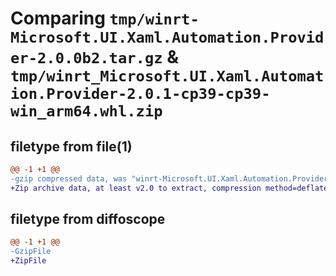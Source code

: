# Comparing `tmp/winrt-Microsoft.UI.Xaml.Automation.Provider-2.0.0b2.tar.gz` & `tmp/winrt_Microsoft.UI.Xaml.Automation.Provider-2.0.1-cp39-cp39-win_arm64.whl.zip`

## filetype from file(1)

```diff
@@ -1 +1 @@
-gzip compressed data, was "winrt-Microsoft.UI.Xaml.Automation.Provider-2.0.0b2.tar", last modified: Sat Dec  2 18:28:41 2023, max compression
+Zip archive data, at least v2.0 to extract, compression method=deflate
```

## filetype from diffoscope

```diff
@@ -1 +1 @@
-GzipFile
+ZipFile
```

